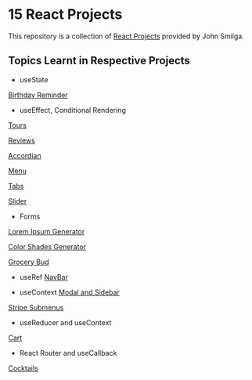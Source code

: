 # 15 React Projects

This repository is a collection of [React Projects](https://github.com/john-smilga/react-projects) provided by John Smilga.

## Topics Learnt in Respective Projects

* useState 

 [Birthday Reminder](https://github.com/foolhardy21/15-react-projects-freecodecamp/tree/main/birthday-reminder)


* useEffect, Conditional Rendering 

 [Tours](https://github.com/foolhardy21/15-react-projects-freecodecamp/tree/main/tours)

 [Reviews](https://github.com/foolhardy21/15-react-projects-freecodecamp/tree/main/reviews)
 
 [Accordian](https://github.com/foolhardy21/15-react-projects-freecodecamp/tree/main/accordian)
 
 [Menu](https://github.com/foolhardy21/15-react-projects-freecodecamp/tree/main/menu)
 
 [Tabs](https://github.com/foolhardy21/15-react-projects-freecodecamp/tree/main/tabs)

 [Slider](https://github.com/foolhardy21/15-react-projects-freecodecamp/tree/main/slider)


 * Forms
 
 [Lorem Ipsum Generator](https://github.com/foolhardy21/15-react-projects-freecodecamp/tree/main/lorem-ipsum)

 [Color Shades Generator](https://github.com/foolhardy21/15-react-projects-freecodecamp/tree/main/color-gen)

 [Grocery Bud](https://github.com/foolhardy21/15-react-projects-freecodecamp/tree/main/grocery-bud)


 * useRef
 [NavBar](https://github.com/foolhardy21/15-react-projects-freecodecamp/tree/main/navbar)


 * useContext
 [Modal and Sidebar](https://github.com/foolhardy21/15-react-projects-freecodecamp/tree/main/sidebar-modal)

 [Stripe Submenus](https://github.com/foolhardy21/15-react-projects-freecodecamp/tree/main/stripe-submenu)


 * useReducer and useContext
 
 [Cart](https://github.com/foolhardy21/15-react-projects-freecodecamp/tree/main/cart)


 * React Router and useCallback
 
 [Cocktails](https://github.com/foolhardy21/15-react-projects-freecodecamp/tree/main/cocktails)


 